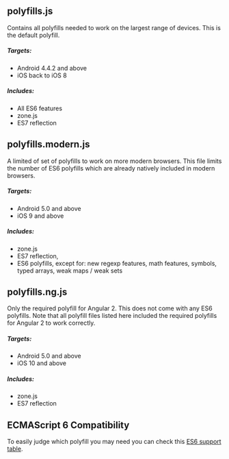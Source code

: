 ## polyfills.js 
Contains all polyfills needed to work on the largest range of devices. This is the default polyfill. 

##### Targets: 
- Android 4.4.2 and above
- iOS back to iOS 8

##### Includes:
- All ES6 features
- zone.js
- ES7 reflection


## polyfills.modern.js
A limited of set of polyfills to work on more modern browsers. This file limits the number of ES6 polyfills which are already natively included in modern browsers.

##### Targets: 
- Android 5.0 and above
- iOS 9 and above

##### Includes:
- zone.js
- ES7 reflection, 
- ES6 polyfills, except for:
new regexp features,
math features,
symbols,
typed arrays,
weak maps / weak sets


## polyfills.ng.js
Only the required polyfill for Angular 2. This does not come with any ES6 polyfills. Note that all polyfill files listed here included the required polyfills for Angular 2 to work correctly.

##### Targets:
- Android 5.0 and above
- iOS 10 and above

##### Includes:
- zone.js
- ES7 reflection


## ECMAScript 6 Compatibility

To easily judge which polyfill you may need you can check this [ES6 support table](https://kangax.github.io/compat-table/es6/).
